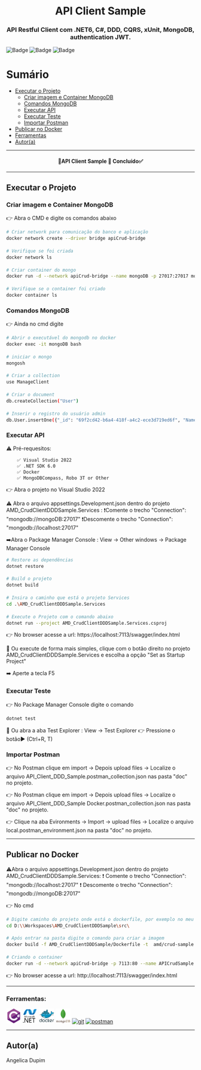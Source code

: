 <h1  align="center">API Client Sample</h1>

<h3  align="center">API Restful Client com .NET6, C#, DDD, CQRS, xUnit, MongoDB, authentication JWT.</h3>

<p  align="center">

![Badge](https://img.shields.io/badge/license-MIT-brightgreen?style=flat) ![Badge](https://img.shields.io/badge/build-sucess-brightgreen?style=flat) ![Badge](https://img.shields.io/badge/test-sucess-brightgreen?style=flat)
</p>

Sumário
===========
<!--ts-->
* [Executar o Projeto](#executar-o-projeto)
	* [Criar imagem e Container MongoDB](#criar-imagem-e-container-mongodb)
	* [Comandos MongoDB](#comandos-mongodb)
	* [Executar API](#executar-api)
	* [Executar Teste](#executar-teste)
	* [Importar Postman](#importar-postman)
* [Publicar no Docker](#publicar-no-docker)
* [ Ferramentas](#ferramentas)
* [Autor(a)](#autora)
<!--te-->

---
<h4 align="center"> 🚀API Client Sample 🚀 Concluído✅ </h4>

---

## Executar o Projeto

### Criar imagem e Container MongoDB

👉 Abra o CMD e digite os comandos abaixo
```bash
# Criar network para comunicação do banco e aplicação
docker network create --driver bridge apiCrud-bridge

# Verifique se foi criada
docker network ls

# Criar container do mongo
docker run -d --network apiCrud-bridge --name mongoDB -p 27017:27017 mongo:6.0.4

# Verifique se o container foi criado
docker container ls
```
### Comandos MongoDB
👉 Ainda no cmd digite

```bash
# Abrir o executável do mongodb no docker
docker exec -it mongoDB bash

# iniciar o mongo
mongosh

# Criar a collection
use ManageClient

# Criar o document
db.createCollection("User")

# Inserir o registro do usuário admin
db.User.insertOne({"_id": "69f2cd42-b6a4-418f-a4c2-ece3d719ed6f", "Name":"Admin", "Password": "admin", "IsActive": true, "Role"  :  "Admin"})
```

### Executar API
⚠️ Pré-requesitos:
		
		✅ Visual Studio 2022
		✅ .NET SDK 6.0
		✅ Docker
		✅ MongoDBCompass, Robo 3T or Other

👉 Abra o projeto no Visual Studio 2022

⚠️ Abra o arquivo appsettings.Development.json dentro do projeto AMD_CrudClientDDDSample.Services :
❗Comente o trecho "Connection": "mongodb://mongoDB:27017" 
❗Descomente o trecho "Connection": "mongodb://localhost:27017"

➡️Abra o Package Manager Console : View -> Other windows -> Package Manager Console

```bash
# Restore as dependências
dotnet restore

# Build o projeto
dotnet build

# Insira o caminho que está o projeto Services
cd .\AMD_CrudClientDDDSample.Services

# Execute o Projeto com o comando abaixo
dotnet run --project AMD_CrudClientDDDSample.Services.csproj
```
👉 No browser acesse a url: https://localhost:7113/swagger/index.html

🌟 Ou execute de forma mais simples, clique com o botão direito no projeto AMD_CrudClientDDDSample.Services e escolha a opção "Set as Startup Project"

➡️ Aperte a tecla F5

### Executar Teste
👉 No Package Manager Console digite o comando
```bash
dotnet test
```
🌟 Ou abra a aba Test Explorer : View -> Test Explorer
👉 Pressione o botão▶️ (Ctrl+R, T)

### Importar Postman
👉 No Postman clique em import -> Depois upload files -> Localize o arquivo  API_Client_DDD_Sample.postman_collection.json nas pasta "doc" no projeto.

👉 No Postman clique em import -> Depois upload files -> Localize o arquivo  API_Client_DDD_Sample Docker.postman_collection.json nas pasta "doc" no projeto.

👉 Clique na aba Evironments -> Import -> upload files -> Localize o arquivo local.postman_environment.json na pasta "doc" no projeto.

---
## Publicar no Docker

⚠️Abra o arquivo appsettings.Development.json dentro do projeto AMD_CrudClientDDDSample.Services:
❗ Comente o trecho "Connection": "mongodb://localhost:27017"
❗ Descomente o trecho "Connection": "mongodb://mongoDB:27017" 

👉 No cmd 
```bash
# Digite caminho do projeto onde está o dockerfile, por exemplo no meu 
cd D:\\Workspaces\AMD_CrudClientDDDSample\src\

# Após entrar na pasta digite o comando para criar a imagem
docker build -f AMD_CrudClientDDDSample/Dockerfile -t  amd/crud-sample:1.0 .

# Criando o container
docker run -d --network apiCrud-bridge -p 7113:80 --name APICrudSample amd/crud-sample:1.0

```
👉 No browser acesse a url: http://localhost:7113/swagger/index.html

---

###  Ferramentas:
<p  align="left">

<a  href=""  target="_blank"  rel="noreferrer"><img  src="https://raw.githubusercontent.com/devicons/devicon/master/icons/csharp/csharp-original.svg"  alt="csharp"  width="40"  height="40"/></a>  <a  href="https://dotnet.microsoft.com/en-us/download/dotnet/thank-you/sdk-6.0.406-windows-x64-installer"  target="_blank"  rel="noreferrer"><img  src="https://raw.githubusercontent.com/devicons/devicon/master/icons/dot-net/dot-net-original-wordmark.svg"  alt="dotnet"  width="40"  height="40"/></a>  <a  href="https://docs.docker.com/desktop/install/windows-install/"  target="_blank"  rel="noreferrer"><img  src="https://raw.githubusercontent.com/devicons/devicon/master/icons/docker/docker-original-wordmark.svg"  alt="docker"  width="40"  height="40"/></a>  <a  href="https://www.mongodb.com/"  target="_blank"  rel="noreferrer"><img  src="https://raw.githubusercontent.com/devicons/devicon/master/icons/mongodb/mongodb-original-wordmark.svg"  alt="mongodb"  width="40"  height="40"/></a>  <a  href="https://git-scm.com/"  target="_blank"  rel="noreferrer"><img  src="https://www.vectorlogo.zone/logos/git-scm/git-scm-icon.svg"  alt="git"  width="40"  height="40"/></a>  <a  href="https://postman.com"  target="_blank"  rel="noreferrer"><img  src="https://www.vectorlogo.zone/logos/getpostman/getpostman-icon.svg"  alt="postman"  width="40"  height="40"/></a>
</p>

---
## Autor(a)

Angelica Dupim